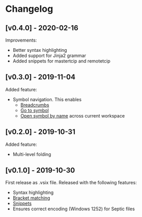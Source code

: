 # Changelog

## [v0.4.0] - 2020-02-16

Improvements:
* Better syntax highlighting
* Added support for Jinja2 grammar
* Added snippets for mastertcip and remotetcip

## [v0.3.0] - 2019-11-04

Added feature:
* Symbol navigation. This enables
  * [Breadcrumbs](https://code.visualstudio.com/docs/editor/editingevolved#_breadcrumbs)
  * [Go to symbol](https://code.visualstudio.com/docs/editor/editingevolved#_go-to-symbol) 
  * [Open symbol by name](https://code.visualstudio.com/docs/editor/editingevolved#_open-symbol-by-name) across current workspace

## [v0.2.0] - 2019-10-31

Added feature:
* Multi-level folding

## [v0.1.0] - 2019-10-30

First release as .vsix file. Released with the following features:
* Syntax highlighting
* [Bracket matching](https://code.visualstudio.com/docs/editor/editingevolved#_bracket-matching)
* [Snippets](https://code.visualstudio.com/docs/editor/userdefinedsnippets)
* Ensures correct encoding (Windows 1252) for Septic files
